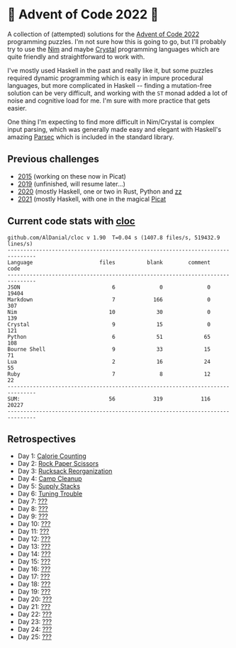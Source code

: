 # 🎄 Advent of Code 2022 🎄

A collection of (attempted) solutions for the [Advent of Code 2022](https://adventofcode.com/2022/) programming puzzles. I'm not sure how this is going to go, but I'll probably try to use the [Nim](https://nim-lang.org) and maybe [Crystal](https://crystal-lang.org) programming languages which are quite friendly and straightforward to work with.

I've mostly used Haskell in the past and really like it, but some puzzles required dynamic programming which is easy in impure procedural languages, but more complicated in Haskell -- finding a mutation-free solution can be very difficult, and working with the `ST` monad added a lot of noise and cognitive load for me. I'm sure with more practice that gets easier.

One thing I'm expecting to find more difficult in Nim/Crystal is complex input parsing, which was generally made easy and elegant with Haskell's amazing [Parsec](https://wiki.haskell.org/Parsec) which is included in the standard library.

## Previous challenges

* [2015](https://github.com/DestyNova/advent_of_code_2015) (working on these now in Picat)
* [2019](https://github.com/destynova/advent_of_code_2019) (unfinished, will resume later...)
* [2020](https://github.com/destynova/advent_of_code_2020) (mostly Haskell, one or two in Rust, Python and [zz](https://github.com/zetzit/zz)
* [2021](https://github.com/destynova/advent_of_code_2021) (mostly Haskell, with one in the magical [Picat](http://www.picat-lang.org)

## Current code stats with [cloc](https://github.com/AlDanial/cloc)

```
github.com/AlDanial/cloc v 1.90  T=0.04 s (1407.8 files/s, 519432.9 lines/s)
-------------------------------------------------------------------------------
Language                     files          blank        comment           code
-------------------------------------------------------------------------------
JSON                             6              0              0          19404
Markdown                         7            166              0            307
Nim                             10             30              0            139
Crystal                          9             15              0            121
Python                           6             51             65            108
Bourne Shell                     9             33             15             71
Lua                              2             16             24             55
Ruby                             7              8             12             22
-------------------------------------------------------------------------------
SUM:                            56            319            116          20227
-------------------------------------------------------------------------------
```

## Retrospectives

* Day 1: [Calorie Counting](https://github.com/DestyNova/advent_of_code_2022/blob/main/1)
* Day 2: [Rock Paper Scissors](https://github.com/DestyNova/advent_of_code_2022/blob/main/2)
* Day 3: [Rucksack Reorganization](https://github.com/DestyNova/advent_of_code_2022/blob/main/3)
* Day 4: [Camp Cleanup](https://github.com/DestyNova/advent_of_code_2022/blob/main/4)
* Day 5: [Supply Stacks](https://github.com/DestyNova/advent_of_code_2022/blob/main/5)
* Day 6: [Tuning Trouble](https://github.com/DestyNova/advent_of_code_2022/blob/main/6)
* Day 7: [???](https://github.com/DestyNova/advent_of_code_2022/blob/main/7)
* Day 8: [???](https://github.com/DestyNova/advent_of_code_2022/blob/main/8)
* Day 9: [???](https://github.com/DestyNova/advent_of_code_2022/blob/main/9)
* Day 10: [???](https://github.com/DestyNova/advent_of_code_2022/blob/main/10)
* Day 11: [???](https://github.com/DestyNova/advent_of_code_2022/blob/main/11)
* Day 12: [???](https://github.com/DestyNova/advent_of_code_2022/blob/main/12)
* Day 13: [???](https://github.com/DestyNova/advent_of_code_2022/blob/main/13)
* Day 14: [???](https://github.com/DestyNova/advent_of_code_2022/blob/main/14)
* Day 15: [???](https://github.com/DestyNova/advent_of_code_2022/blob/main/15)
* Day 16: [???](https://github.com/DestyNova/advent_of_code_2022/blob/main/16)
* Day 17: [???](https://github.com/DestyNova/advent_of_code_2022/blob/main/17)
* Day 18: [???](https://github.com/DestyNova/advent_of_code_2022/blob/main/18)
* Day 19: [???](https://github.com/DestyNova/advent_of_code_2022/blob/main/19)
* Day 20: [???](https://github.com/DestyNova/advent_of_code_2022/blob/main/20)
* Day 21: [???](https://github.com/DestyNova/advent_of_code_2022/blob/main/21)
* Day 22: [???](https://github.com/DestyNova/advent_of_code_2022/blob/main/22)
* Day 23: [???](https://github.com/DestyNova/advent_of_code_2022/blob/main/23)
* Day 24: [???](https://github.com/DestyNova/advent_of_code_2022/blob/main/24)
* Day 25: [???](https://github.com/DestyNova/advent_of_code_2022/blob/main/25)
